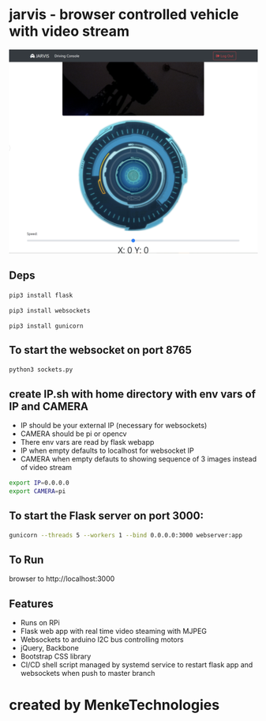 # jarvis - browser controlled vehicle with video stream

![jarvis](jarvis.png)

## Deps
```pip3 install flask```

```pip3 install websockets```

```pip3 install gunicorn```


## To start the websocket on port 8765

```sh
python3 sockets.py
```

## create IP.sh with home directory with env vars of IP and CAMERA
- IP should be your external IP (necessary for websockets)
- CAMERA should be pi or opencv
- There env vars are read by flask webapp
- IP when empty defaults to localhost for websocket IP
- CAMERA when empty defauts to showing sequence of 3 images instead of video stream

```sh
export IP=0.0.0.0
export CAMERA=pi

```

## To start the Flask server on port 3000:

```sh
gunicorn --threads 5 --workers 1 --bind 0.0.0.0:3000 webserver:app
```

## To Run

browser to http://localhost:3000

## Features

- Runs on RPi
- Flask web app with real time video steaming with MJPEG
- Websockets to arduino I2C bus controlling motors
- jQuery, Backbone
- Bootstrap CSS library
- CI/CD shell script managed by systemd service to restart flask app and websockets when push to master branch

# created by MenkeTechnologies
